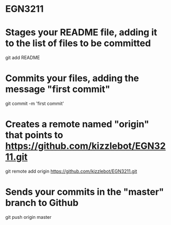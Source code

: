 EGN3211
=======

# Stages your README file, adding it to the list of files to be committed
git add README

# Commits your files, adding the message "first commit"
git commit -m 'first commit'

# Creates a remote named "origin" that points to https://github.com/kizzlebot/EGN3211.git
git remote add origin https://github.com/kizzlebot/EGN3211.git

# Sends your commits in the "master" branch to Github
git push origin master
